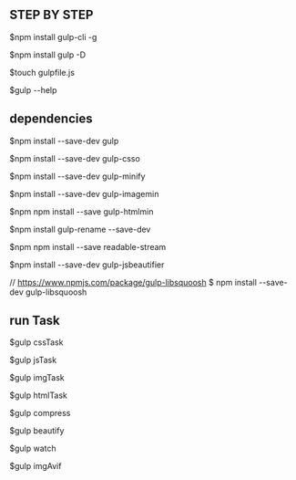 ## STEP BY STEP

$npm install gulp-cli -g

$npm install gulp -D

$touch gulpfile.js

$gulp --help



## dependencies

$npm install --save-dev gulp

$npm install --save-dev gulp-csso

$npm install --save-dev gulp-minify

$npm install --save-dev gulp-imagemin

$npm npm install --save gulp-htmlmin

$npm install gulp-rename --save-dev

$npm npm install --save readable-stream


$npm install --save-dev gulp-jsbeautifier

// https://www.npmjs.com/package/gulp-libsquoosh
$ npm install --save-dev gulp-libsquoosh

## run Task

$gulp cssTask

$gulp jsTask

$gulp imgTask

$gulp htmlTask

$gulp compress

$gulp beautify

$gulp watch

$gulp imgAvif

 

